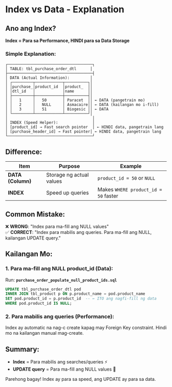 # Index vs Data - Explanation

## Ano ang Index?

**Index = Para sa Performance, HINDI para sa Data Storage**

### Simple Explanation:

```
┌─────────────────────────────────────┐
│ TABLE: tbl_purchase_order_dtl      │
├─────────────────────────────────────┤
│ DATA (Actual Information):         │
│ ┌─────────┬────────────┬──────────┐│
│ │purchase_│product_id  │product_  ││
│ │dtl_id   │            │name      ││
│ ├─────────┼────────────┼──────────┤│
│ │   1     │   50       │ Paracet  ││ ← DATA (pangetrain mo)
│ │   2     │   NULL     │ Asmacaire││ ← DATA (kailangan mo i-fill)
│ │   3     │   51       │ Biogesic ││ ← DATA
│ └─────────┴────────────┴──────────┘│
│                                     │
│ INDEX (Speed Helper):               │
│ [product_id] → Fast search pointer  │ ← HINDI data, pangetrain lang
│ [purchase_header_id] → Fast pointer│ ← HINDI data, pangetrain lang
└─────────────────────────────────────┘
```

## Difference:

| Item | Purpose | Example |
|------|---------|---------|
| **DATA (Column)** | Storage ng actual values | `product_id = 50` or `NULL` |
| **INDEX** | Speed up queries | Makes `WHERE product_id = 50` faster |

## Common Mistake:

❌ **WRONG**: "Index para ma-fill ang NULL values"  
✅ **CORRECT**: "Index para mabilis ang queries. Para ma-fill ang NULL, kailangan UPDATE query."

## Kailangan Mo:

### 1. Para ma-fill ang NULL product_id (Data):
Run: **`purchase_order_populate_null_product_ids.sql`**

```sql
UPDATE tbl_purchase_order_dtl pod
INNER JOIN tbl_product p ON p.product_name = pod.product_name
SET pod.product_id = p.product_id  -- ← ITO ang nagfi-fill ng data
WHERE pod.product_id IS NULL;
```

### 2. Para mabilis ang queries (Performance):
Index ay automatic na nag-c create kapag may Foreign Key constraint. Hindi mo na kailangan manual mag-create.

## Summary:

- **Index** = Para mabilis ang searches/queries ⚡
- **UPDATE query** = Para ma-fill ang NULL values 📝

 Parehong bagay! Index ay para sa speed, ang UPDATE ay para sa data.

